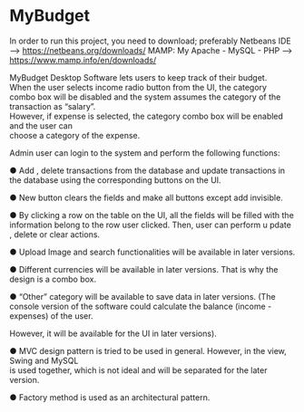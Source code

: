 # MyBudget

In order to run this project, you need to download;
      preferably Netbeans IDE --> https://netbeans.org/downloads/
      MAMP: My Apache - MySQL - PHP --> https://www.mamp.info/en/downloads/
      
      
MyBudget   Desktop   Software   lets   users   to   keep   track   of   their   budget.   
When   the   user   selects   income radio   button   from   the   UI,      the   category   
combo   box   will   be   disabled   and   the   system   assumes   the category   of   the   transaction   as   “salary”.   
However,   if   expense   is   selected,   the   category   combo   box will   be   enabled   and   the   user   can   
choose   a   category   of   the   expense.

   Admin   user   can   login   to   the   system   and   perform   the   following   functions:
   
● Add ,    delete    transactions   from   the   database   and    update    transactions   in   the
database   using   the   corresponding   buttons   on   the   UI.

● New    button   clears   the   fields   and   make   all   buttons   except    add    invisible.

● By   clicking   a   row   on   the    table    on   the   UI,   all   the   fields   will   be   filled   with   the
information   belong   to   the   row   user   clicked.   Then,   user   can   perform  u   pdate ,    delete
or    clear    actions.

● Upload   Image   and   search   functionalities   will   be   available   in   later   versions.

● Different   currencies   will   be   available   in   later   versions.   That   is   why   the   design   is   a
combo   box.

● “Other”   category   will   be   available   to   save   data   in   later   versions.
(The   console   version   of   the   software   could   calculate   the   balance   (income   -   expenses)   of   the   user. 

However,   it   will   be   available   for   the   UI   in   later   versions).

● MVC   design   pattern   is   tried   to   be   used   in   general.   However,   in   the   view,   Swing   and MySQL   
is   used   together,   which   is   not   ideal   and   will   be   separated   for   the   later   version.

● Factory   method   is   used   as   an   architectural   pattern.

